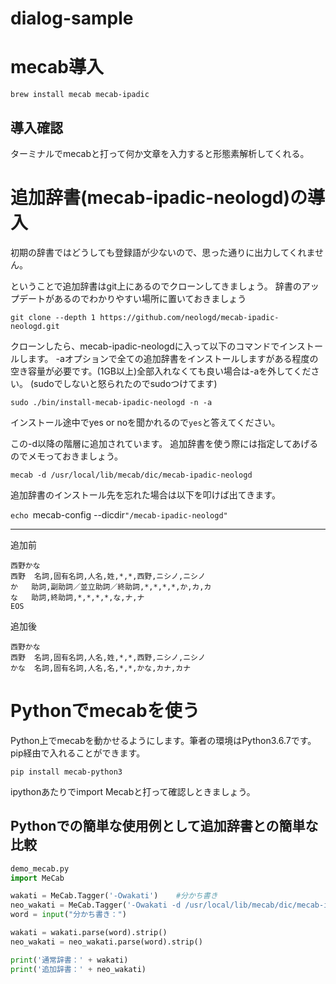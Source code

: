 # dialog-sample

# mecab導入
`brew install mecab mecab-ipadic`

## 導入確認
ターミナルでmecabと打って何か文章を入力すると形態素解析してくれる。

# 追加辞書(mecab-ipadic-neologd)の導入
初期の辞書ではどうしても登録語が少ないので、思った通りに出力してくれません。

ということで追加辞書はgit上にあるのでクローンしてきましょう。
辞書のアップデートがあるのでわかりやすい場所に置いておきましょう

`git clone --depth 1 https://github.com/neologd/mecab-ipadic-neologd.git`

クローンしたら、mecab-ipadic-neologdに入って以下のコマンドでインストールします。
-aオプションで全ての追加辞書をインストールしますがある程度の空き容量が必要です。(1GB以上)全部入れなくても良い場合は-aを外してください。
(sudoでしないと怒られたのでsudoつけてます)

`sudo ./bin/install-mecab-ipadic-neologd -n -a`

インストール途中でyes or noを聞かれるので`yes`と答えてください。

この-d以降の階層に追加されています。
追加辞書を使う際には指定してあげるのでメモっておきましょう。

`mecab -d /usr/local/lib/mecab/dic/mecab-ipadic-neologd`

追加辞書のインストール先を忘れた場合は以下を叩けば出てきます。

`echo `mecab-config --dicdir`"/mecab-ipadic-neologd"`

***

追加前
```
西野かな
西野	名詞,固有名詞,人名,姓,*,*,西野,ニシノ,ニシノ
か	助詞,副助詞／並立助詞／終助詞,*,*,*,*,か,カ,カ
な	助詞,終助詞,*,*,*,*,な,ナ,ナ
EOS
```

追加後
```
西野かな
西野	名詞,固有名詞,人名,姓,*,*,西野,ニシノ,ニシノ
かな	名詞,固有名詞,人名,名,*,*,かな,カナ,カナ
```

# Pythonでmecabを使う
Python上でmecabを動かせるようにします。筆者の環境はPython3.6.7です。
pip経由で入れることができます。

`pip install mecab-python3`

ipythonあたりでimport Mecabと打って確認しときましょう。

## Pythonでの簡単な使用例として追加辞書との簡単な比較
```python
demo_mecab.py
import MeCab

wakati = MeCab.Tagger('-Owakati')    #分かち書き
neo_wakati = MeCab.Tagger('-Owakati -d /usr/local/lib/mecab/dic/mecab-ipadic-neologd') #追加辞書を適用
word = input("分かち書き：")

wakati = wakati.parse(word).strip()
neo_wakati = neo_wakati.parse(word).strip()

print('通常辞書：' + wakati)
print('追加辞書：' + neo_wakati)
```
